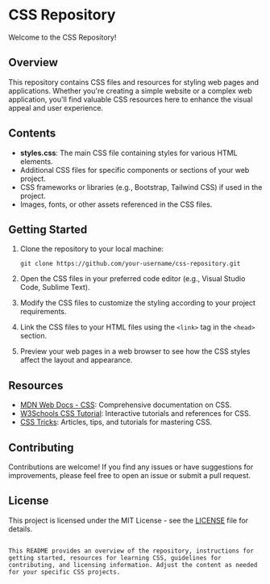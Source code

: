 # CSS Repository

Welcome to the CSS Repository!

## Overview

This repository contains CSS files and resources for styling web pages and applications. Whether you're creating a simple website or a complex web application, you'll find valuable CSS resources here to enhance the visual appeal and user experience.

## Contents

- **styles.css**: The main CSS file containing styles for various HTML elements.
- Additional CSS files for specific components or sections of your web project.
- CSS frameworks or libraries (e.g., Bootstrap, Tailwind CSS) if used in the project.
- Images, fonts, or other assets referenced in the CSS files.

## Getting Started

1. Clone the repository to your local machine:

   ```
   git clone https://github.com/your-username/css-repository.git
   ```

2. Open the CSS files in your preferred code editor (e.g., Visual Studio Code, Sublime Text).

3. Modify the CSS files to customize the styling according to your project requirements.

4. Link the CSS files to your HTML files using the `<link>` tag in the `<head>` section.

5. Preview your web pages in a web browser to see how the CSS styles affect the layout and appearance.

## Resources

- [MDN Web Docs - CSS](https://developer.mozilla.org/en-US/docs/Web/CSS): Comprehensive documentation on CSS.
- [W3Schools CSS Tutorial](https://www.w3schools.com/css/): Interactive tutorials and references for CSS.
- [CSS Tricks](https://css-tricks.com/): Articles, tips, and tutorials for mastering CSS.

## Contributing

Contributions are welcome! If you find any issues or have suggestions for improvements, please feel free to open an issue or submit a pull request.

## License

This project is licensed under the MIT License - see the [LICENSE](LICENSE) file for details.

```

This README provides an overview of the repository, instructions for getting started, resources for learning CSS, guidelines for contributing, and licensing information. Adjust the content as needed for your specific CSS projects.
